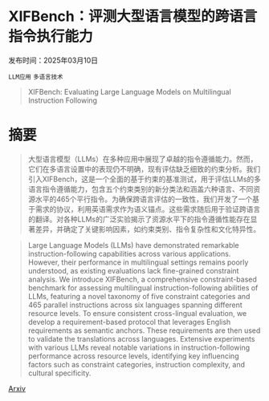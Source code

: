 # XIFBench：评测大型语言模型的跨语言指令执行能力

发布时间：2025年03月10日

`LLM应用` `多语言技术`

> XIFBench: Evaluating Large Language Models on Multilingual Instruction Following

# 摘要

> 大型语言模型（LLMs）在多种应用中展现了卓越的指令遵循能力。然而，它们在多语言设置中的表现仍不明确，现有评估缺乏细致的约束分析。我们引入XIFBench，这是一个全面的基于约束的基准测试，用于评估LLMs的多语言指令遵循能力，包含五个约束类别的新分类法和涵盖六种语言、不同资源水平的465个平行指令。为确保跨语言评估的一致性，我们开发了一个基于需求的协议，利用英语需求作为语义锚点。这些需求随后用于验证跨语言的翻译。对各种LLMs的广泛实验揭示了资源水平下的指令遵循性能存在显著差异，并确定了关键影响因素，如约束类别、指令复杂性和文化特异性。

> Large Language Models (LLMs) have demonstrated remarkable instruction-following capabilities across various applications. However, their performance in multilingual settings remains poorly understood, as existing evaluations lack fine-grained constraint analysis. We introduce XIFBench, a comprehensive constraint-based benchmark for assessing multilingual instruction-following abilities of LLMs, featuring a novel taxonomy of five constraint categories and 465 parallel instructions across six languages spanning different resource levels. To ensure consistent cross-lingual evaluation, we develop a requirement-based protocol that leverages English requirements as semantic anchors. These requirements are then used to validate the translations across languages. Extensive experiments with various LLMs reveal notable variations in instruction-following performance across resource levels, identifying key influencing factors such as constraint categories, instruction complexity, and cultural specificity.

[Arxiv](https://arxiv.org/abs/2503.07539)